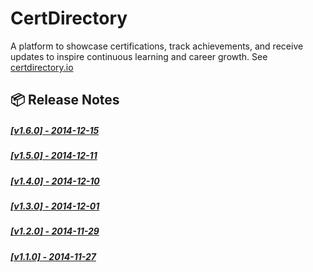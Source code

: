 # CertDirectory
A platform to showcase certifications, track achievements, and receive updates to inspire continuous learning and career growth. See [certdirectory.io](https://certdirectory.io)

## 📦 Release Notes

##### [[v1.6.0] - 2014-12-15](https://github.com/CloudNativeStudyGroup/CertDirectory/blob/main/RELEASE-NOTES/certdirectory-v1.6.0-release-notes.md)
##### [[v1.5.0] - 2014-12-11](https://github.com/CloudNativeStudyGroup/CertDirectory/blob/main/RELEASE-NOTES/certdirectory-v1.5.0-release-notes.md)
##### [[v1.4.0] - 2014-12-10](https://github.com/CloudNativeStudyGroup/CertDirectory/blob/main/RELEASE-NOTES/certdirectory-v1.4.0-release-notes.md)
##### [[v1.3.0] - 2014-12-01](https://github.com/CloudNativeStudyGroup/CertDirectory/blob/main/RELEASE-NOTES/certdirectory-v1.3.0-release-notes.md)
##### [[v1.2.0] - 2014-11-29](https://github.com/CloudNativeStudyGroup/CertDirectory/blob/main/RELEASE-NOTES/certdirectory-v1.2.0-release-notes.md)
##### [[v1.1.0] - 2014-11-27](https://github.com/CloudNativeStudyGroup/CertDirectory/blob/main/RELEASE-NOTES/certdirectory-v1.1.0-release-notes.md)
